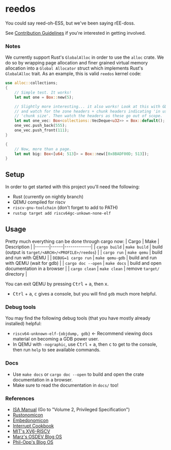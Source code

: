 # reedos

You could say reed-oh-ESS, but we've been saying rEE-doss.

See [Contribution Guidelines](CONTRIBUTING.md) if you're interested in getting
involved.

### Notes

We currently support Rust's `GlobalAlloc` in order to use the `alloc` crate. We
do so by wrapping page allocation and finer grained virtual memory allocation
into a `Global Allocator` struct which implements Rust's `GlobalAlloc` trait. As
an example, this is valid `reedos` kernel code:

```rust
use alloc::collections;
{
    // Simple test. It works!
    let mut one = Box::new(5);

    // Slightly more interesting... it also works! Look at this with GDB
    // and watch for the zone headers + chunk headers indicating 'in use' and
    // 'chunk size'. Then watch the headers as these go out of scope.
    let mut one_vec: Box<collections::VecDeque<u32>> = Box::default();
    one_vec.push_back(555);
    one_vec.push_front(111);
}

{
    // Now, more than a page.
    let mut big: Box<[u64; 513]> = Box::new([0x8BADF00D; 513]);
}
```

## Setup

In order to get started with this project you'll need the following:

- Rust (currently on nightly branch)
- QEMU compiled for riscv
- `riscv-gnu-toolchain` (don't forget to add to PATH)
- `rustup target add riscv64gc-unkown-none-elf`

## Usage

Pretty much everything can be done through cargo now:
| Cargo | Make | Description |
|-------|------|-------------|
| `cargo build` | `make build` | build (output is `target/<ARCH>/<PROFILE>/reedos`) |
| `cargo run` | `make qemu` | build and run with QEMU |
| `DEBUG=1 cargo run` | `make qemu-gdb` | build and run with QEMU (wait for gdb) |
| `cargo doc --open` | `make docs` | build and open documentation in a browser |
| `cargo clean` | `make clean` | remove `target/` directory |

You can exit QEMU by pressing <kbd>Ctrl</kbd> + <kbd>a</kbd>, then <kbd>x</kbd>.

- <kbd>Ctrl</kbd> + <kbd>a</kbd>, <kbd>c</kbd> gives a console, but you will
  find `gdb` much more helpful.

### Debug tools

You may find the following debug tools (that you have mostly already installed) helpful:

- `riscv64-unknown-elf-{objdump, gdb}` ← Recommend viewing docs material on
  becoming a GDB power user.
- In QEMU with `-nographic`, use <kbd>Ctrl</kbd> + <kbd>a</kbd>, then
  <kbd>c</kbd> to get to the console, then run `help` to see available commands.

### Docs

- Use `make docs` or `cargo doc --open` to build and open the crate
  documentation in a browser.
- Make sure to read the documentation in `docs/` too!

### References

- [ISA Manual](https://riscv.org/technical/specifications/) (Go to "Volume 2, Privileged Specification")
- [Rustonomicon](https://doc.rust-lang.org/nomicon/)
- [Embedonomicon](https://docs.rust-embedded.org/embedonomicon/index.html)
- [Interrupt Cookbook](https://www.starfivetech.com/uploads/sifive-interrupt-cookbook-v1p2.pdf)
- [MIT's XV6-RISCV](https://github.com/mit-pdos/xv6-riscv)
- [Marz's OSDEV Blog OS](https://osblog.stephenmarz.com/index.html)
- [Phil-Opp's Blog OS](https://os.phil-opp.com/)
